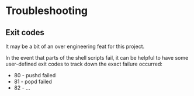 # Troubleshooting

## Exit codes

It may be a bit of an over engineering feat for this project.

In the event that parts of the shell scripts fail, it can be helpful to have some user-defined exit codes to track down the exact failure occurred:

* 80 - pushd failed
* 81 - popd failed
* 82 - ...

